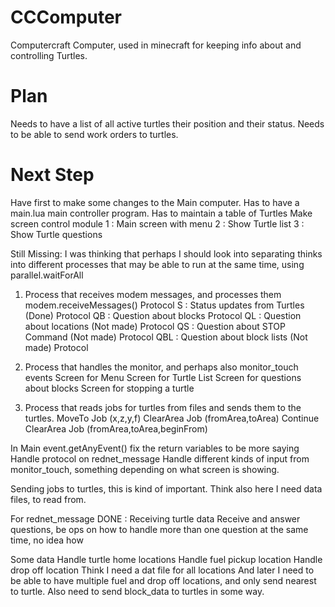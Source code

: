 # CCComputer
Computercraft Computer, used in minecraft for keeping info about and controlling Turtles.

# Plan
Needs to have a list of all active turtles their position and their status.
Needs to be able to send work orders to turtles.

# Next Step
Have first to make some changes to the Main computer.
Has to have a main.lua main controller program.
Has to maintain a table of Turtles
Make screen control module
    1 : Main screen with menu
    2 : Show Turtle list
    3 : Show Turtle questions

Still Missing:
I was thinking that perhaps I should look into separating thinks into different processes that may be able to run at the same time, using parallel.waitForAll
1. Process that receives modem messages, and processes them modem.receiveMessages()
    Protocol S   : Status updates from Turtles  (Done)
    Protocol QB  : Question about blocks
    Protocol QL  : Question about locations     (Not made)
    Protocol QS  : Question about STOP Command  (Not made)
    Protocol QBL : Question about block lists   (Not made)
    Protocol
2. Process that handles the monitor, and perhaps also monitor_touch events
    Screen for Menu
    Screen for Turtle List
    Screen for questions about blocks
    Screen for stopping a turtle

3. Process that reads jobs for turtles from files and sends them to the turtles.
    MoveTo Job (x,z,y,f)
    ClearArea Job (fromArea,toArea)
    Continue ClearArea Job (fromArea,toArea,beginFrom)

In Main
    event.getAnyEvent() fix the return variables to be more saying
    Handle protocol on rednet_message
    Handle different kinds of input from monitor_touch, something depending on what screen is showing.

Sending jobs to turtles, this is kind of important.
    Think also here I need data files, to read from.

For rednet_message
    DONE : Receiving turtle data
    Receive and answer questions, be ops on how to handle more than one question at the same time, no idea how

Some data
    Handle turtle home locations
    Handle fuel pickup location
    Handle drop off location
    Think I need a dat file for all locations
    And later I need to be able to have multiple fuel and drop off locations, and only send nearest to turtle.
    Also need to send block_data to turtles in some way.
